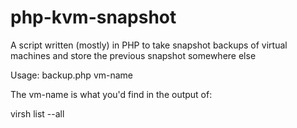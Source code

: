 php-kvm-snapshot
================

A script written (mostly) in PHP to take snapshot backups of virtual machines and store the previous snapshot somewhere else

Usage: backup.php vm-name

The vm-name is what you'd find in the output of: 

virsh list --all